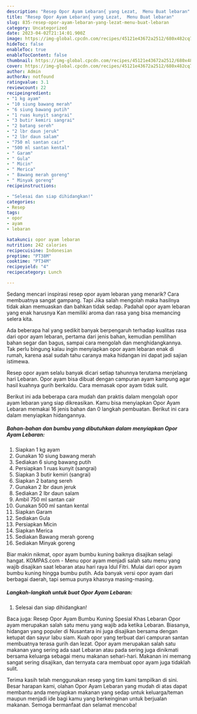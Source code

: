 ```yaml
---
description: "Resep Opor Ayam Lebaran{ yang Lezat,  Menu Buat lebaran"
title: "Resep Opor Ayam Lebaran{ yang Lezat,  Menu Buat lebaran"
slug: 835-resep-opor-ayam-lebaran-yang-lezat-menu-buat-lebaran
category: Uncategorized
date: 2023-04-02T21:14:01.900Z
image: https://img-global.cpcdn.com/recipes/45121e43672a2512/680x482cq70/opor-ayam-lebaran-foto-resep-utama.jpg
hideToc: false
enableToc: true
enableTocContent: false
thumbnail: https://img-global.cpcdn.com/recipes/45121e43672a2512/680x482cq70/opor-ayam-lebaran-foto-resep-utama.jpg
cover: https://img-global.cpcdn.com/recipes/45121e43672a2512/680x482cq70/opor-ayam-lebaran-foto-resep-utama.jpg
author: Admin
authorAv: notfound
ratingvalue: 3.1
reviewcount: 22
recipeingredient:
- "1 kg ayam"
- "10 siung bawang merah"
- "6 siung bawang putih"
- "1 ruas kunyit sangrai"
- "3 butir kemiri sangrai"
- "2 batang sereh"
- "2 lbr daun jeruk"
- "2 lbr daun salam"
- "750 ml santan cair"
- "500 ml santan kental"
- " Garam"
- " Gula"
- " Micin"
- " Merica"
- " Bawang merah goreng"
- " Minyak goreng"
recipeinstructions:

- "Selesai dan siap dihidangkan!"
categories:
- Resep
tags:
- opor
- ayam
- lebaran

katakunci: opor ayam lebaran 
nutrition: 242 calories
recipecuisine: Indonesian
preptime: "PT38M"
cooktime: "PT34M"
recipeyield: "4"
recipecategory: Lunch

---
```



Sedang mencari inspirasi resep opor ayam lebaran yang menarik? Cara membuatnya sangat gampang. Tapi Jika salah mengolah maka hasilnya tidak akan memuaskan dan bahkan tidak sedap. Padahal opor ayam lebaran yang enak harusnya Kan memiliki aroma dan rasa yang bisa memancing selera kita.


Ada beberapa hal yang sedikit banyak berpengaruh terhadap kualitas rasa dari opor ayam lebaran, pertama dari jenis bahan, kemudian pemilihan bahan segar dan bagus, sampai cara mengolah dan menghidangkannya. Tak perlu bingung kalau ingin menyiapkan opor ayam lebaran enak di rumah, karena asal sudah tahu caranya maka hidangan ini dapat jadi sajian istimewa.

Resep opor ayam selalu banyak dicari setiap tahunnya terutama menjelang hari Lebaran. Opor ayam bisa dibuat dengan campuran ayam kampung agar hasil kuahnya gurih berkaldu. Cara memasak opor ayam tidak sulit.


Berikut ini ada beberapa cara mudah dan praktis dalam mengolah opor ayam lebaran yang siap dikreasikan. Kamu bisa menyiapkan Opor Ayam Lebaran memakai 16 jenis bahan dan 0 langkah pembuatan. Berikut ini cara dalam menyiapkan hidangannya.

<!--inarticleads1-->

##### Bahan-bahan dan bumbu yang dibutuhkan dalam menyiapkan Opor Ayam Lebaran:

1. Siapkan 1 kg ayam
1. Gunakan 10 siung bawang merah
1. Sediakan 6 siung bawang putih
1. Persiapkan 1 ruas kunyit (sangrai)
1. Siapkan 3 butir kemiri (sangrai)
1. Siapkan 2 batang sereh
1. Gunakan 2 lbr daun jeruk
1. Sediakan 2 lbr daun salam
1. Ambil 750 ml santan cair
1. Gunakan 500 ml santan kental
1. Siapkan  Garam
1. Sediakan  Gula
1. Persiapkan  Micin
1. Siapkan  Merica
1. Sediakan  Bawang merah goreng
1. Sediakan  Minyak goreng


Biar makin nikmat, opor ayam bumbu kuning baiknya disajikan selagi hangat. KOMPAS.com - Menu opor ayam menjadi salah satu menu yang wajib disajikan saat lebaran atau hari raya Idul Fitri. Mulai dari opor ayam bumbu kuning hingga bumbu putih. Ada banyak versi opor ayam dari berbagai daerah, tapi semua punya khasnya masing-masing. 

<!--inarticleads2-->

##### Langkah-langkah untuk buat Opor Ayam Lebaran:


1. Selesai dan siap dihidangkan!

Baca juga: Resep Opor Ayam Bumbu Kuning Spesial Khas Lebaran Opor ayam merupakan salah satu menu yang wajib ada ketika Lebaran. Biasanya, hidangan yang populer di Nusantara ini juga disajikan bersama dengan ketupat dan sayur labu siam. Kuah opor yang terbuat dari campuran santan membuatnya terasa gurih dan lezat. Opor ayam merupakan salah satu makanan yang sering ada saat Lebaran atau pada sering juga dinikmati bersama keluarga sebagai menu makanan sehari-hari. Makanan ini memang sangat sering disajikan, dan ternyata cara membuat opor ayam juga tidaklah sulit. 

Terima kasih telah menggunakan resep yang tim kami tampilkan di sini. Besar harapan kami, olahan Opor Ayam Lebaran yang mudah di atas dapat membantu anda menyiapkan makanan yang sedap untuk keluarga/teman maupun menjadi ide bagi kamu yang berkeinginan untuk berjualan makanan. Semoga bermanfaat dan selamat mencoba!

